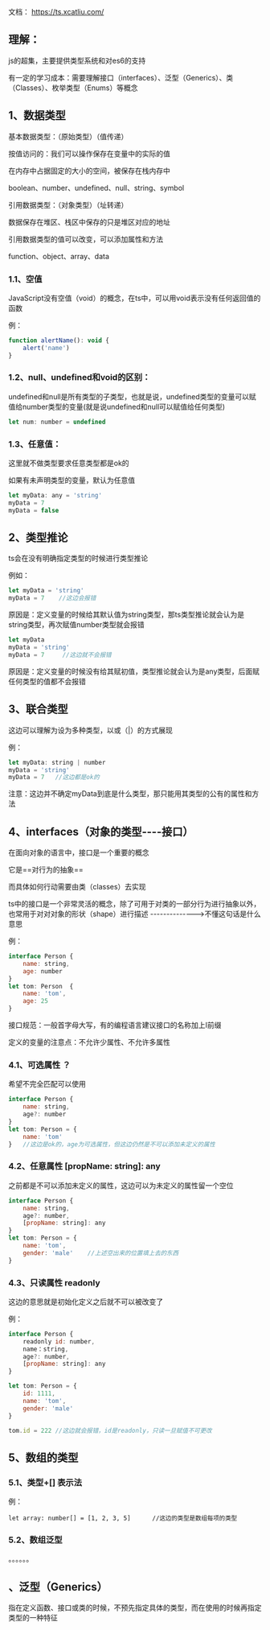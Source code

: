 文档： https://ts.xcatliu.com/ 



## 理解：

js的超集，主要提供类型系统和对es6的支持



有一定的学习成本：需要理解接口（interfaces）、泛型（Generics）、类（Classes）、枚举类型（Enums）等概念



## 1、数据类型

基本数据类型：（原始类型）（值传递）

按值访问的：我们可以操作保存在变量中的实际的值

在内存中占据固定的大小的空间，被保存在栈内存中

boolean、number、undefined、null、string、symbol



引用数据类型：（对象类型）（址转递）

数据保存在堆区、栈区中保存的只是堆区对应的地址

引用数据类型的值可以改变，可以添加属性和方法

function、object、array、data







### 1.1、空值

JavaScript没有空值（void）的概念，在ts中，可以用void表示没有任何返回值的函数

例：

```js
function alertName(): void {
	alert('name')
}
```





### 1.2、null、undefined和void的区别：

undefined和null是所有类型的子类型，也就是说，undefined类型的变量可以赋值给number类型的变量(就是说undefined和null可以赋值给任何类型)

```js
let num: number = undefined
```





### 1.3、任意值：

这里就不做类型要求任意类型都是ok的

如果有未声明类型的变量，默认为任意值

```js
let myData: any = 'string'
myData = 7
myData = false
```







## 2、类型推论

ts会在没有明确指定类型的时候进行类型推论

例如：

```js
let myData = 'string'
myData = 7    //这边会报错
```

原因是：定义变量的时候给其默认值为string类型，那ts类型推论就会认为是string类型，再次赋值number类型就会报错

```js
let myData
myData = 'string'
myData = 7     //这边就不会报错
```

原因是：定义变量的时候没有给其赋初值，类型推论就会认为是any类型，后面赋任何类型的值都不会报错



## 3、联合类型

这边可以理解为设为多种类型，以或（|）的方式展现

例：

```js
let myData: string | number
myData = 'string'
myData = 7   //这边都是ok的
```

注意：这边并不确定myData到底是什么类型，那只能用其类型的公有的属性和方法





## 4、interfaces（对象的类型----接口）

在面向对象的语言中，接口是一个重要的概念

它是==对行为的抽象==

而具体如何行动需要由类（classes）去实现

ts中的接口是一个非常灵活的概念，除了可用于对类的一部分行为进行抽象以外，也常用于对对对象的形状（shape）进行描述     -------------->不懂这句话是什么意思

例：

```js
interface Person {
	name: string,
	age: number
}
let tom: Person  {
	name: 'tom',
	age: 25
}
```

接口规范：一般首字母大写，有的编程语言建议接口的名称加上I前缀

定义的变量的注意点：不允许少属性、不允许多属性



### 4.1、可选属性 ？

希望不完全匹配可以使用

```js
interface Person {
	name: string,
	age?: number
}
let tom: Person = {
	name: 'tom'
}   //这边是ok的，age为可选属性，但这边仍然是不可以添加未定义的属性
```





### 4.2、任意属性 [propName: string]: any

之前都是不可以添加未定义的属性，这边可以为未定义的属性留一个空位

```js
interface Person {
	name: string,
	age?: number,
	[propName: string]: any
}
let tom: Person = {
	name: 'tom',
	gender: 'male'    //上述空出来的位置填上去的东西
}
```



### 4.3、只读属性 readonly

这边的意思就是初始化定义之后就不可以被改变了

例：

```js
interface Person {
	readonly id: number,
	name：string,
	age?: number,
	[propName: string]: any
}

let tom: Person = {
	id: 1111,
	name: 'tom',
	gender: 'male'
}

tom.id = 222 //这边就会报错，id是readonly，只读一旦赋值不可更改
```





## 5、数组的类型

### 5.1、类型+[] 表示法

例：

```
let array: number[] = [1, 2, 3, 5]      //这边的类型是数组每项的类型
```



### 5.2、数组泛型

。。。。。。





## 、泛型（Generics）

指在定义函数、接口或类的时候，不预先指定具体的类型，而在使用的时候再指定类型的一种特征

